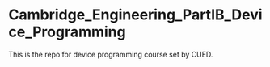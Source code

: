 # Cambridge_Engineering_PartIB_Device_Programming

This is the repo for device programming course set by CUED.
